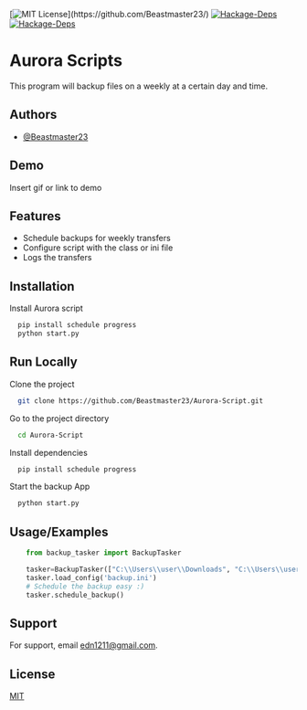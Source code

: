 [![MIT License](https://img.shields.io/apm/l/atomic-design-ui.svg?)](https://github.com/Beastmaster23/)
[![Hackage-Deps](https://img.shields.io/hackage-deps/v/schedule?label=schedule)](https://github.com/Beastmaster23/)
[![Hackage-Deps](https://img.shields.io/hackage-deps/v/progress?label=progress)](https://github.com/Beastmaster23/)
# Aurora Scripts

This program will backup files on a weekly at a certain day and time.


## Authors

- [@Beastmaster23](https://github.com/Beastmaster23)


## Demo

Insert gif or link to demo


## Features

- Schedule backups for weekly transfers
- Configure script with the class or ini file
- Logs the transfers


## Installation

Install Aurora script

```bash
  pip install schedule progress
  python start.py
```
    
## Run Locally

Clone the project

```bash
  git clone https://github.com/Beastmaster23/Aurora-Script.git
```

Go to the project directory

```bash
  cd Aurora-Script
```

Install dependencies

```bash
  pip install schedule progress
```

Start the backup App

```bash
  python start.py
```


## Usage/Examples

```Python
    from backup_tasker import BackupTasker

    tasker=BackupTasker(["C:\\Users\\user\\Downloads", "C:\\Users\\user\\Desktop"], ["C:\\Users\\user\\backup"], 0)
    tasker.load_config('backup.ini')
    # Schedule the backup easy :)
    tasker.schedule_backup()
```


## Support

For support, email edn1211@gmail.com.


## License

[MIT](https://choosealicense.com/licenses/mit/)

